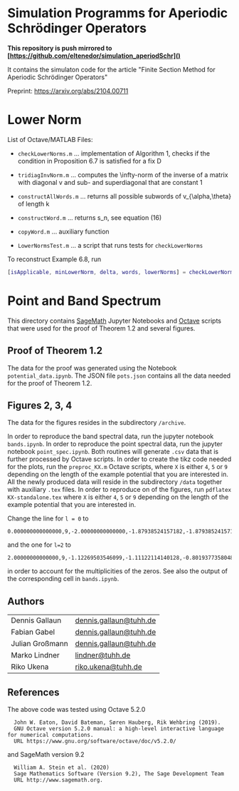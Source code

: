 # Simulation Programms for Aperiodic Schrödinger Operators

**This repository is push mirrored to [https://github.com/eltenedor/simulation_aperiodSchr]()**

It contains the simulaton code for the article "Finite Section Method for Aperiodic Schrödinger Operators"

Preprint: https://arxiv.org/abs/2104.00711

# Lower Norm
List of Octave/MATLAB Files:

* `checkLowerNorms.m` ... implementation of Algorithm 1, checks if the condition in Proposition 6.7 is satisfied for a fix D

* `tridiagInvNorm.m` ... computes the \infty-norm of the inverse of a matrix with diagonal v and sub- and superdiagonal that are constant 1

* `constructAllWords.m` ... returns all possible subwords of v_{\alpha,\theta} of length k

* `constructWord.m` ... returns s_n, see equation (16)

* `copyWord.m` ... auxiliary function

* `LowerNormsTest.m` ... a script that runs tests for `checkLowerNorms`

To reconstruct Example 6.8, run 

```matlab
[isApplicable, minLowerNorm, delta, words, lowerNorms] = checkLowerNorms(1, 1200, [2,1,3,2,4,1,4,1,2,1,1,1])
```

# Point and Band Spectrum

  This directory contains [SageMath](https://www.sagemath.org/) Jupyter Notebooks and [Octave](https://www.gnu.org/software/octave/) scripts that were used for the proof of Theorem 1.2 and several figures.

## Proof of Theorem 1.2

The data for the proof was generated using the Notebook `potential_data.ipynb`.
The JSON file `pots.json` contains all the data needed for the proof of Theorem 1.2.

## Figures 2, 3, 4

The data for the figures resides in the subdirectory `/archive`.

In order to reproduce the band spectral data, run the jupyter notebook `bands.ipynb`.
In order to reproduce the point spectral data, run the jupyter notebook `point_spec.ipynb`.
Both routines will generate `.csv` data that is further processed by Octave scripts.
In order to create the tikz code needed for the plots, run the `preproc_KX.m` Octave scripts, where `X` is either `4`, `5` or `9` depending on the length of the example potential that you are interested in.
All the newly produced data will reside in the subdirectory `/data` together with auxiliary `.tex` files. 
In order to reproduce on of the figures, run `pdflatex KX-standalone.tex` where `X` is either `4`, `5` or `9` depending on the length of the example potential that you are interested in.

Change the line for `l = 0` to
```
0.000000000000000,9,-2.00000000000000,-1.87938524157182,-1.87938524157182,-1.53208888623796,-1.53208888623796,-1.00000000000000,-1.00000000000000,-0.347296355333861,-0.347296355333861,0.347296355333861,0.347296355333861,1.00000000000000,1.00000000000000,1.53208888623796,1.53208888623796,1.87938524157182,1.87938524157182,2.00000000000000
```
and the one for `l=2` to
```
2.00000000000000,9,-1.12269503546099,-1.11122114140128,-0.801937735804838,-0.762512708829868,-0.341677503250975,-0.288537854368133,0.554958132087371,0.614111698460124,1.56339706474929,1.67439549622911,2.24697960371747,2.48317863579858,2.66734798160450,3.00000000000000,3.00000000000000,3.18291284403670,3.71593700828199,3.72536349954030
```
in order to account for the multiplicities of the zeros. See also the output of the corresponding cell in `bands.ipynb`.

## Authors

| | |
|-|-|
| Dennis Gallaun  | [dennis.gallaun@tuhh.de](mailto:dennis.gallaun@tuhh.de) |
| Fabian Gabel    | [dennis.gallaun@tuhh.de](mailto:fabian.gabel@tuhh.de) |
| Julian Großmann | [dennis.gallaun@tuhh.de](mailto:julian.großmann@tuhh.de) |
| Marko Lindner   | [lindner@tuhh.de](mailto:lindner@tuhh.de) |
| Riko Ukena      | [riko.ukena@tuhh.de](mailto:riko.ukena@tuhh.de) |

## References

The above code was tested using Octave  5.2.0
```
  John W. Eaton, David Bateman, Søren Hauberg, Rik Wehbring (2019).
  GNU Octave version 5.2.0 manual: a high-level interactive language for numerical computations.
  URL https://www.gnu.org/software/octave/doc/v5.2.0/
```
and SageMath version 9.2
```
  William A. Stein et al. (2020) 
  Sage Mathematics Software (Version 9.2), The Sage Development Team
  URL http://www.sagemath.org.
```
